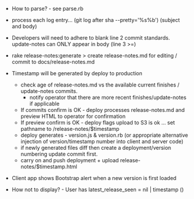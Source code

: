 
* How to parse? - see parse.rb
* process each log entry... (git log after sha --pretty='%s%b') (subject and body)
* Developers will need to adhere to blank line 2 commit standards. update-notes can ONLY appear in body (line 3 >=)

* rake release-notes:generate > create release-notes.md for editing / commit to docs/release-notes.md

* Timestamp will be generated by deploy to production

    - check age of release-notes.md vs the available current finishes / update-notes commits.
        - notify operator that there are more recent finishes/update-notes if applicable
    - If commits confirm is OK - deploy processes release-notes.md and preview HTML to operator for confirmation
    - If preview confirm is OK - deploy flags upload to S3 is ok ... set pathname to /release-notes/$timestamp
    - deploy generates - version.js & version.rb (or appropriate alternative injection of version/timestamp number into client and server code)
    - if newly generated files diff then create a deployment/version numbering update commit first.
    - carry on and push deployment + upload release-notes/$timestamp.html

- Client app shows Bootstrap alert when a new version is first loaded
* How not to display? - User has latest_release_seen = nil | timestamp ()
